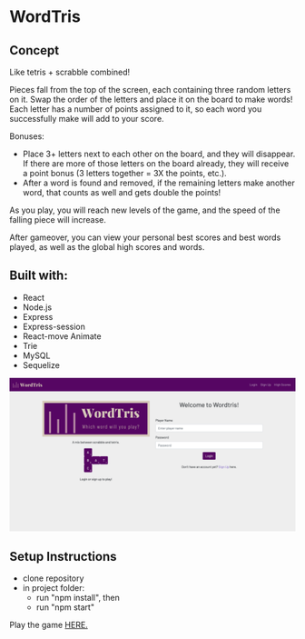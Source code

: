 # WordTris

## Concept
Like tetris + scrabble combined!

Pieces fall from the top of the screen, each containing three random letters on it.  Swap the order of the letters and place it on the board to make words!  Each letter has a number of points assigned to it, so each word you successfully make will add to your score.

Bonuses:
- Place 3+ letters next to each other on the board, and they will disappear.  If there are more of those letters on the board already, they will receive a point bonus (3 letters together = 3X the points, etc.).
- After a word is found and removed, if the remaining letters make another word, that counts as well and gets double the points!

As you play, you will reach new levels of the game, and the speed of the falling piece will increase.

After gameover, you can view your personal best scores and best words played, as well as the global high scores and words.


## Built with:
- React
- Node.js
- Express
- Express-session
- React-move Animate
- Trie
- MySQL
- Sequelize


![game screenshot](./client/public/wordtris-screenshot.png)

## Setup Instructions
- clone repository
- in project folder:
    - run "npm install", then
    - run "npm start"

Play the game [HERE.](https://wordtris.herokuapp.com/)